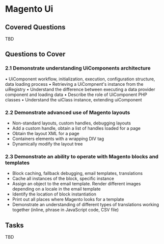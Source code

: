 # Magento Ui

## Covered Questions

TBD

## Questions to Cover

### 2.1 Demonstrate understanding UiComponents architecture

• UiComponent workflow, initialization, execution, configuration structure, data loading process
• Retrieving a UiCompnent's instance from the uiRegistry
• Understand the difference between executing a data provider component and loading data
• Describe the role of UiComponent PHP classes
• Understand the uiClass instance, extending uiComponent

### 2.2 Demonstrate advanced use of Magento layouts

- Non-standard layouts, custom handles, debugging layouts
- Add a custom handle, obtain a list of handles loaded for a page
- Obtain the layout XML for a page
- Containers elements with a wrapping DIV tag
- Dynamically modify the layout tree

### 2.3 Demonstrate an ability to operate with Magento blocks and templates

- Block caching, fallback debugging, email templates, translations
- Cache all instances of the block, specific instance
- Assign an object to the email template. Render different images depending on a locale in the email template
- Identify the location of block instantiation
- Print out all places where Magento looks for a template
- Demonstrate an understanding of different types of translations working together (inline, phrase in JavaScript code, CSV file)

## Tasks

TBD